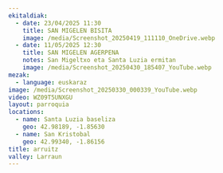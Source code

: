 ```yaml
---
ekitaldiak:
  - date: 23/04/2025 11:30
    title: SAN MIGELEN BISITA
    image: /media/Screenshot_20250419_111110_OneDrive.webp
  - date: 11/05/2025 12:30
    title: SAN MIGELEN AGERPENA
    notes: San Migeltxo eta Santa Luzia ermitan
    image: /media/Screenshot_20250430_185407_YouTube.webp
mezak:
  - language: euskaraz
image: /media/Screenshot_20250330_000339_YouTube.webp
video: WZ09T5UNXGU
layout: parroquia
locations:
  - name: Santa Luzia baseliza
    geo: 42.98189, -1.85630
  - name: San Kristobal
    geo: 42.99340, -1.86156
title: arruitz
valley: Larraun
---
```

